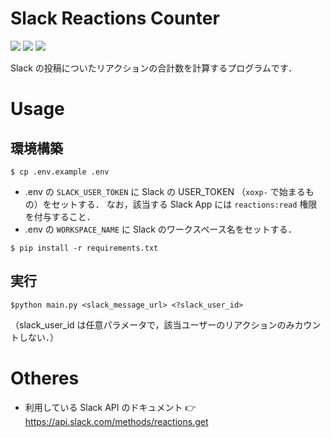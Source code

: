 # Slack Reactions Counter
<p>
    <img src="https://img.shields.io/badge/python-v3.9.4-blue">
    <img src="https://img.shields.io/badge/requests-v2.25.1-blue">
    <img src="https://img.shields.io/badge/dotenv-v0.19.2-blue">
</p>

Slack の投稿についたリアクションの合計数を計算するプログラムです．


# Usage
## 環境構築
```
$ cp .env.example .env
```

- .env の `SLACK_USER_TOKEN` に Slack の USER_TOKEN （`xoxp-` で始まるもの）をセットする．
なお，該当する Slack App には `reactions:read` 権限を付与すること．
- .env の `WORKSPACE_NAME` に Slack のワークスペース名をセットする．

```
$ pip install -r requirements.txt
```

## 実行

```
$python main.py <slack_message_url> <?slack_user_id>
```
（slack_user_id は任意パラメータで，該当ユーザーのリアクションのみカウントしない．）

# Otheres
- 利用している Slack API のドキュメント 👉 https://api.slack.com/methods/reactions.get

